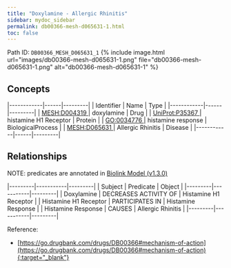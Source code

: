 ```yaml
---
title: "Doxylamine - Allergic Rhinitis"
sidebar: mydoc_sidebar
permalink: db00366-mesh-d065631-1.html
toc: false 
---
```



Path ID: `DB00366_MESH_D065631_1`
{% include image.html url="images/db00366-mesh-d065631-1.png" file="db00366-mesh-d065631-1.png" alt="db00366-mesh-d065631-1" %}

## Concepts

|------------|------|---------|
| Identifier | Name | Type    |
|------------|------|---------|
| <a href="https://identifiers.org/MESH:D004319">MESH:D004319 </a> | doxylamine | Drug |
| <a href="https://identifiers.org/UniProt:P35367">UniProt:P35367 </a> | histamine H1 Receptor | Protein |
| <a href="https://identifiers.org/GO:0034776">GO:0034776 </a> | histamine response | BiologicalProcess |
| <a href="https://identifiers.org/MESH:D065631">MESH:D065631 </a> | Allergic Rhinitis | Disease |
|------------|------|---------|

## Relationships


NOTE: predicates are annotated in <a href="https://github.com/biolink/biolink-model/releases/tag/v1.3.0">Biolink Model (v1.3.0)</a>

|---------|-----------|---------|
| Subject | Predicate | Object  |
|---------|-----------|---------|
| Doxylamine | DECREASES ACTIVITY OF | Histamine H1 Receptor |
| Histamine H1 Receptor | PARTICIPATES IN | Histamine Response |
| Histamine Response | CAUSES | Allergic Rhinitis |
|---------|-----------|---------|

Reference:
  - [https://go.drugbank.com/drugs/DB00366#mechanism-of-action](https://go.drugbank.com/drugs/DB00366#mechanism-of-action){:target="_blank"}